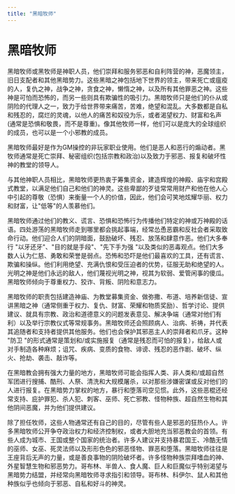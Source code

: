 ```yaml
---
title: "黑暗牧师"
---
```

# 黑暗牧师

黑暗牧师或黑牧师是神职人员，他们崇拜和服务邪恶和自利阵营的神，恶魔领主，旧日支配者和其他黑暗势力。这些黑暗之神包括地下世界的领主，带来死亡或瘟疫的人，复仇之神，战争之神，贪食之神，懒惰之神，以及所有其他罪恶之神。这些神是可怕而恐怖的，而另一些则具有欺骗性的吸引力。黑暗牧师只是他们的仆从或阴险的代理人之一，致力于给世界带来痛苦，苦难，绝望和混乱。大多数都是自私和残忍的，腐烂的灵魂，以他人的痛苦和奴役为乐，或者渴望权力、财富和名声(通常是恐惧和敬畏，而不是尊重)。像其他牧师一样，他们可以是庞大的全球组织的成员，也可以是一个小邪教的成员。

黑暗牧师最好是作为GM操控的非玩家职业使用。他们是恶人和恶行的煽动者。黑牧师通常是死亡崇拜、秘密组织(包括宗教和政治)以及致力于邪恶、报复和破坏性神的教堂的领导人。

与其他神职人员相比，黑暗牧师更热衷于筹集资金，建造辉煌的神殿、庙宇和宫殿式教堂，以满足他们自己和他们的神灵。这些卑鄙的歹徒常常用财产和他在他人心中引起的尊敬（恐惧）来衡量一个人的价值，因此，他们会可笑地炫耀华丽、权力和财富，让"低等"的人羡慕他们。

黑暗牧师通过他们的教义、谎言、恐惧和恐怖行为传播他们特定的神或万神殿的话语。四处游荡的黑暗牧师走到哪里都会挑起事端，经常怂恿恶霸和反社会者采取致命行动。他们迎合人们的阴暗面，鼓励破坏、残忍、放荡和肆意作恶。他们大多奉行 "以牙还牙"、"目的就是手段"、"先下手为强 "以及类似的恶毒观点。他们大多数人认为仁慈、勇敢和荣誉是弱点。恐怖和恐吓是他们最喜欢的工具，还有谎言、欺骗和操纵。他们利用绝望、充满仇恨和受压迫者的优势，征服无助和绝望的人。光明之神是他们永远的敌人，他们蔑视光明之神，视其为软弱、爱管闲事的傻瓜。黑暗牧师倾向于尊重权力、狡诈、背叛、阴险和意志力。

黑暗牧师的职责包括建造神庙、为教堂募集资金、做弥撒、布道、培养新信徒、宣讲黑暗之神（通常侧重于权力、复仇、财富、荣耀和物质奖励）、哲学讨论、提供建议、就具有宗教、政治和道德意义的问题发表意见、解决争端（通常对他们有利）以及举行宗教仪式等常规事务。黑暗牧师还会照顾病人、治病、祈祷，并代表其追随者和支持者提供其他服务。他们也会保护其邪恶主人的崇拜者和爪牙。这种 "防卫 "的形式通常是策划和/或实施报复（通常是残忍而可怕的报复），给敌人或对手制造各种麻烦；诅咒、疾病、变质的食物、诽谤、残忍的恶作剧、破坏、纵火、抢劫、袭击、敲诈等。

在黑暗教会拥有强大力量的地方，黑暗牧师可能会指挥人类、非人类和/或超自然军团进行搜捕、酷刑、人祭、清洗和大规模屠杀，以对那些涉嫌密谋或反对他们的人进行报复。在黑暗势力掌权的地方，暴行和堕落司空见惯。此外，这些恶棍还经常支持、庇护罪犯、杀人犯、刺客、巫师、死亡邪教、怪物种族、超自然生物和其他阴间恶魔，并为他们提供建议。

除了担任牧师，这些人物通常还有自己的目的，尽管有些人是邪恶的狂热仆人。许多黑暗牧师公开争夺政治权力和经济控制权，或者大胆地充当邪恶教会的首领。有些人成为城市、王国或整个国家的统治者。许多人建议并支持暴君国王、冷酷无情的巫师、女巫、死灵法师以及形形色色的邪恶怪物、罪恶和堕落。黑暗牧师往往是王座背后无声的力量，或是善良事物的阴险破坏者。许多怪物种族崇拜嗜血的神、外星智慧生物和邪恶势力。哥布林、半兽人、食人魔、巨人和巨魔似乎特别渴望与黑暗势力结盟，并经常向黑暗牧师寻求指引和领导。哥布林、科伊尔、鼠人和其他种族似乎也倾向于邪恶、自私和好斗的神灵。